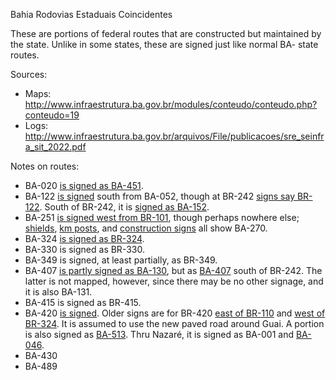Bahia Rodovias Estaduais Coincidentes

These are portions of federal routes that are constructed but maintained by the state. Unlike in some states, these are signed just like normal BA- state routes.

Sources:
* Maps: http://www.infraestrutura.ba.gov.br/modules/conteudo/conteudo.php?conteudo=19
* Logs: http://www.infraestrutura.ba.gov.br/arquivos/File/publicacoes/sre_seinfra_sit_2022.pdf

Notes on routes:
* BA-020 [is signed as BA-451](https://www.google.com/maps/@-11.3736756,-44.9205003,3a,15.7y,159.18h,84.93t/data=!3m6!1e1!3m4!1sOC298ZNFMU9gu1xzEAeONA!2e0!7i16384!8i8192?entry=ttu).
* BA-122 [is signed](https://www.google.com/maps/@-11.4765108,-41.3711619,3a,15y,214.54h,88.87t/data=!3m6!1e1!3m4!1sRf0ea8XVmK5-K-Ew6vM6xw!2e0!7i16384!8i8192?entry=ttu) south from BA-052, though at BR-242 [signs say BR-122](https://www.google.com/maps/@-12.4575343,-41.6403579,3a,15y,289.38h,88.43t/data=!3m6!1e1!3m4!1sK-MfuRUR2uXDv8u2YdCOXw!2e0!7i16384!8i8192?entry=ttu). South of BR-242, it is [signed as BA-152](https://www.google.com/maps/@-12.4617622,-42.2060242,3a,35.1y,192.18h,107.19t/data=!3m6!1e1!3m4!1sX604Etvw81tnRLEvqYZ3vw!2e0!7i16384!8i8192?entry=ttu).
* BA-251 [is signed west from BR-101](https://www.google.com/maps/@-15.3858033,-39.4846924,3a,15y,150.25h,85.07t/data=!3m6!1e1!3m4!1svBj3QHooFH07kAteS5ojuw!2e0!7i16384!8i8192?entry=ttu), though perhaps nowhere else; [shields](https://www.google.com/maps/@-15.6255157,-39.8733555,3a,20.1y,272.81h,77.9t/data=!3m6!1e1!3m4!1sCCBq2sV4ddrmGKUdU-IIdw!2e0!7i16384!8i8192?entry=ttu), [km posts](https://www.google.com/maps/@-15.3863075,-39.4838853,3a,15y,214.83h,87.48t/data=!3m6!1e1!3m4!1smtyG8wdMDSWLhNNdyqSiUQ!2e0!7i16384!8i8192?entry=ttu), and [construction signs](https://www.google.com/maps/@-15.473541,-39.6444024,3a,26.2y,170.87h,90.23t/data=!3m6!1e1!3m4!1sIkCRXZl66ch1ykYHE42Lvg!2e0!7i16384!8i8192?entry=ttu) all show BA-270.
* BA-324 [is signed as BR-324](https://www.google.com/maps/@-9.6110394,-42.0946745,3a,17.5y,0.45h,84.44t/data=!3m6!1e1!3m4!1s7ufXvJVWpFztWKbdqZJKkA!2e0!7i16384!8i8192?entry=ttu).
* BA-330 is signed as BR-330.
* BA-349 is signed, at least partially, as BR-349.
* BA-407 [is partly signed as BA-130](https://www.google.com/maps/@-11.3878049,-40.0147098,3a,31.3y,243.33h,75.31t/data=!3m6!1e1!3m4!1sUkH-oGXPAx0TYenGT4Hp3Q!2e0!7i16384!8i8192?entry=ttu), but as [BA-407](https://www.google.com/maps/@-12.4615442,-40.8954346,3a,15y,301.43h,88.49t/data=!3m6!1e1!3m4!1sD3uTgceMeqg9ryw244mjZA!2e0!7i16384!8i8192?entry=ttu) south of BR-242. The latter is not mapped, however, since there may be no other signage, and it is also BA-131.
* BA-415 is signed as BR-415.
* BA-420 [is signed](https://www.google.com/maps/@-12.7704777,-38.9246309,3a,75y,37.25h,89.28t/data=!3m6!1e1!3m4!1sfod4qtn9xkYJRz1SUxQD7Q!2e0!7i16384!8i8192?entry=ttu). Older signs are for BR-420 [east of BR-110](https://www.google.com/maps/@-12.40559,-38.367989,3a,15.4y,345.8h,85.4t/data=!3m6!1e1!3m4!1sJ-nKyW8Zk00DadFoXv7HDQ!2e0!7i16384!8i8192?entry=ttu) and [west of BR-324](https://www.google.com/maps/@-12.5320293,-38.6037784,3a,40.3y,257.04h,102.91t/data=!3m6!1e1!3m4!1sAEmz6Oe6K7cAoBwxsCrMGQ!2e0!7i16384!8i8192?entry=ttu). It is assumed to use the new paved road around Guai. A portion is also signed as [BA-513](https://www.google.com/maps/@-12.5449492,-38.8241871,3a,15.4y,143.46h,87.31t/data=!3m6!1e1!3m4!1sMi6mrNgzjA-3np8SYpKCPw!2e0!7i16384!8i8192?entry=ttu). Thru Nazaré, it is signed as BA-001 and [BA-046](https://www.google.com/maps/@-13.0327618,-39.0180461,3a,19.5y,280.02h,88.05t/data=!3m6!1e1!3m4!1smThcI-AKfvaSkTWnkQLb_w!2e0!7i16384!8i8192?entry=ttu).
* BA-430 
* BA-489 
